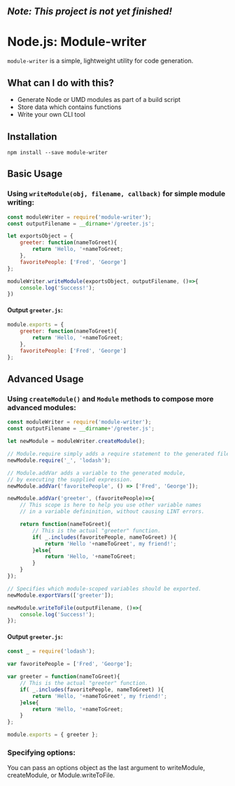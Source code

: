 ## *Note:  This project is not yet finished!*



Node.js: Module-writer
======================

`module-writer` is a simple, lightweight utility for code generation.


What can I do with this?
---

* Generate Node or UMD modules as part of a build script
* Store data which contains functions
* Write your own CLI tool


Installation
------------

    npm install --save module-writer


Basic Usage
-----------

### Using `writeModule(obj, filename, callback)` for simple module writing:

```js
const moduleWriter = require('module-writer');
const outputFilename = __dirname+'/greeter.js';

let exportsObject = {
    greeter: function(nameToGreet){
        return 'Hello, '+nameToGreet;
    },
    favoritePeople: ['Fred', 'George']
};

moduleWriter.writeModule(exportsObject, outputFilename, ()=>{
    console.log('Success!');
})
```

#### Output `greeter.js`:
```js
module.exports = {
    greeter: function(nameToGreet){
        return 'Hello, '+nameToGreet;
    },
    favoritePeople: ['Fred', 'George']
};
```

Advanced Usage
--------------

### Using `createModule()` and `Module` methods to compose more advanced modules:

```js
const moduleWriter = require('module-writer');
const outputFilename = __dirname+'/greeter.js';

let newModule = moduleWriter.createModule();

// Module.require simply adds a require statement to the generated file.
newModule.require('_', 'lodash');

// Module.addVar adds a variable to the generated module,
// by executing the supplied expression.
newModule.addVar('favoritePeople', () => ['Fred', 'George']);

newModule.addVar('greeter', (favoritePeople)=>{
    // This scope is here to help you use other variable names
    // in a variable defininition, without causing LINT errors.

    return function(nameToGreet){
        // This is the actual "greeter" function.
        if( _.includes(favoritePeople, nameToGreet) ){
            return 'Hello '+nameToGreet', my friend!';
        }else{
            return 'Hello, '+nameToGreet;
        }
    }
});

// Specifies which module-scoped variables should be exported.
newModule.exportVars(['greeter']);

newModule.writeToFile(outputFilename, ()=>{
    console.log('Success!');
});
```

#### Output `greeter.js`:
```js
const _ = require('lodash');

var favoritePeople = ['Fred', 'George'];

var greeter = function(nameToGreet){
    // This is the actual "greeter" function.
    if( _.includes(favoritePeople, nameToGreet) ){
        return 'Hello, '+nameToGreet', my friend!';
    }else{
        return 'Hello, '+nameToGreet;
    }
};

module.exports = { greeter };
```


### Specifying options:

You can pass an options object as the last argument to writeModule, createModule, or Module.writeToFile.